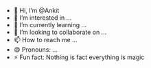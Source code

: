 - 👋 Hi, I’m @Ankit
- 👀 I’m interested in ...
- 🌱 I’m currently learning ...
- 💞️ I’m looking to collaborate on ...
- 📫 How to reach me ...
- 😄 Pronouns: ...
- ⚡ Fun fact: Nothing is fact everything is magic 

<!---
Ankit-gib/Ankit-gib is a ✨ special ✨ repository because its `README.md` (this file) appears on your GitHub profile.
You can click the Preview link to take a look at your changes.
--->
